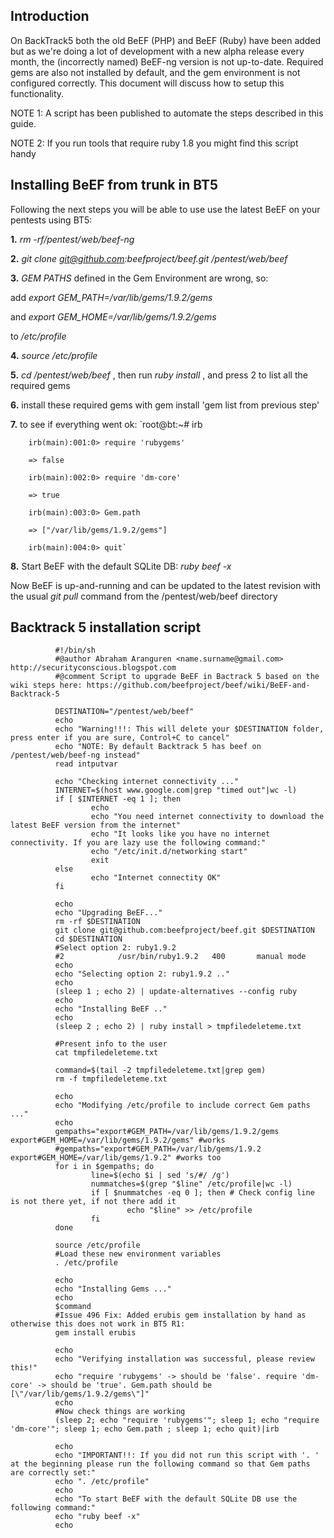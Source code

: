 ## Introduction
On BackTrack5 both the old BeEF (PHP) and BeEF (Ruby) have been added but as we're doing a lot of development with a new alpha release every month, the (incorrectly named) BeEF-ng version is not up-to-date. Required gems are also not installed by default, and the gem environment is not configured correctly. This document will discuss how to setup this functionality.

NOTE 1: A script has been published to automate the steps described in this guide.

NOTE 2: If you run tools that require ruby 1.8 you might find this script handy

## Installing BeEF from trunk in BT5
Following the next steps you will be able to use use the latest BeEF on your pentests using BT5: 

**1.**  _rm -rf/pentest/web/beef-ng_ 

**2.** _git clone git@github.com:beefproject/beef.git /pentest/web/beef_ 

**3.**  _GEM PATHS_  defined in the Gem Environment are wrong, so: 

add  _export GEM_PATH=/var/lib/gems/1.9.2/gems_   

and  _export GEM_HOME=/var/lib/gems/1.9.2/gems_   

to  _/etc/profile_ 

**4.**   _source /etc/profile_ 

**5.**  _cd /pentest/web/beef_ , then run   _ruby install_  , and press 2 to list all the required gems 

**6.** install these required gems with gem install 'gem list from previous step' 

**7.** to see if everything went ok:
`root@bt:~# irb

        irb(main):001:0> require 'rubygems'

        => false

        irb(main):002:0> require 'dm-core'

        => true

        irb(main):003:0> Gem.path

        => ["/var/lib/gems/1.9.2/gems"]

        irb(main):004:0> quit`

**8.** Start BeEF with the default SQLite DB:  _ruby beef -x_

Now BeEF is up-and-running and can be updated to the latest revision with the usual _git pull_ command from the /pentest/web/beef directory

## Backtrack 5 installation script
              #!/bin/sh
              #@author Abraham Aranguren <name.surname@gmail.com> http://securityconscious.blogspot.com
              #@comment Script to upgrade BeEF in Bactrack 5 based on the wiki steps here: https://github.com/beefproject/beef/wiki/BeEF-and-Backtrack-5

              DESTINATION="/pentest/web/beef"
              echo
              echo "Warning!!!: This will delete your $DESTINATION folder, press enter if you are sure, Control+C to cancel"
              echo "NOTE: By default Backtrack 5 has beef on /pentest/web/beef-ng instead"
              read intputvar

              echo "Checking internet connectivity ..."
              INTERNET=$(host www.google.com|grep "timed out"|wc -l)
              if [ $INTERNET -eq 1 ]; then
                      echo
                      echo "You need internet connectivity to download the latest BeEF version from the internet"
                      echo "It looks like you have no internet connectivity. If you are lazy use the following command:"
                      echo "/etc/init.d/networking start"
                      exit
              else
                      echo "Internet connectity OK"
              fi

              echo
              echo "Upgrading BeEF..."
              rm -rf $DESTINATION
              git clone git@github.com:beefproject/beef.git $DESTINATION
              cd $DESTINATION
              #Select option 2: ruby1.9.2
              #2            /usr/bin/ruby1.9.2   400       manual mode
              echo
              echo "Selecting option 2: ruby1.9.2 .."
              echo
              (sleep 1 ; echo 2) | update-alternatives --config ruby
              echo
              echo "Installing BeEF .."
              echo
              (sleep 2 ; echo 2) | ruby install > tmpfiledeleteme.txt

              #Present info to the user
              cat tmpfiledeleteme.txt

              command=$(tail -2 tmpfiledeleteme.txt|grep gem)
              rm -f tmpfiledeleteme.txt

              echo
              echo "Modifying /etc/profile to include correct Gem paths ..."
              echo
              gempaths="export#GEM_PATH=/var/lib/gems/1.9.2/gems export#GEM_HOME=/var/lib/gems/1.9.2/gems" #works
              #gempaths="export#GEM_PATH=/var/lib/gems/1.9.2 export#GEM_HOME=/var/lib/gems/1.9.2" #works too
              for i in $gempaths; do
                      line=$(echo $i | sed 's/#/ /g')
                      nummatches=$(grep "$line" /etc/profile|wc -l)
                      if [ $nummatches -eq 0 ]; then # Check config line is not there yet, if not there add it
                              echo "$line" >> /etc/profile
                      fi
              done

              source /etc/profile
              #Load these new environment variables
              . /etc/profile

              echo
              echo "Installing Gems ..."
              echo
              $command
              #Issue 496 Fix: Added erubis gem installation by hand as otherwise this does not work in BT5 R1:
              gem install erubis

              echo
              echo "Verifying installation was successful, please review this!"
              echo "require 'rubygems' -> should be 'false'. require 'dm-core' -> should be 'true'. Gem.path should be [\"/var/lib/gems/1.9.2/gems\"]"
              echo
              #Now check things are working
              (sleep 2; echo "require 'rubygems'"; sleep 1; echo "require 'dm-core'"; sleep 1; echo Gem.path ; sleep 1; echo quit)|irb

              echo
              echo "IMPORTANT!!: If you did not run this script with '. ' at the beginning please run the following command so that Gem paths are correctly set:"
              echo ". /etc/profile"
              echo
              echo "To start BeEF with the default SQLite DB use the following command:"
              echo "ruby beef -x"
              echo